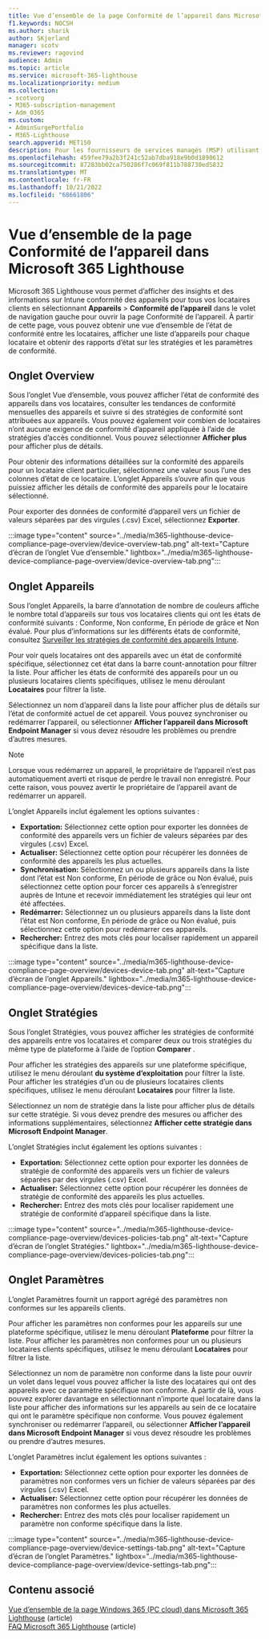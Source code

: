 ```yaml
---
title: Vue d’ensemble de la page Conformité de l’appareil dans Microsoft 365 Lighthouse
f1.keywords: NOCSH
ms.author: sharik
author: SKjerland
manager: scotv
ms.reviewer: ragovind
audience: Admin
ms.topic: article
ms.service: microsoft-365-lighthouse
ms.localizationpriority: medium
ms.collection:
- scotvorg
- M365-subscription-management
- Adm_O365
ms.custom:
- AdminSurgePortfolio
- M365-Lighthouse
search.appverid: MET150
description: Pour les fournisseurs de services managés (MSP) utilisant Microsoft 365 Lighthouse, découvrez la page Conformité des appareils.
ms.openlocfilehash: 459fee79a2b3f241c52ab7dba918e9b0d1890612
ms.sourcegitcommit: 87283bb02ca750286f7c069f811b788730ed5832
ms.translationtype: MT
ms.contentlocale: fr-FR
ms.lasthandoff: 10/21/2022
ms.locfileid: "68661806"
---
```

# <a name="overview-of-the-device-compliance-page-in-microsoft-365-lighthouse"></a>Vue d’ensemble de la page Conformité de l’appareil dans Microsoft 365 Lighthouse

Microsoft 365 Lighthouse vous permet d’afficher des insights et des informations sur Intune conformité des appareils pour tous vos locataires clients en sélectionnant **Appareils** > **Conformité de l’appareil** dans le volet de navigation gauche pour ouvrir la page Conformité de l’appareil. À partir de cette page, vous pouvez obtenir une vue d’ensemble de l’état de conformité entre les locataires, afficher une liste d’appareils pour chaque locataire et obtenir des rapports d’état sur les stratégies et les paramètres de conformité.

## <a name="overview-tab"></a>Onglet Overview  
  
Sous l’onglet Vue d’ensemble, vous pouvez afficher l’état de conformité des appareils dans vos locataires, consulter les tendances de conformité mensuelles des appareils et suivre si des stratégies de conformité sont attribuées aux appareils. Vous pouvez également voir combien de locataires n’ont aucune exigence de conformité d’appareil appliquée à l’aide de stratégies d’accès conditionnel. Vous pouvez sélectionner **Afficher plus** pour afficher plus de détails.

Pour obtenir des informations détaillées sur la conformité des appareils pour un locataire client particulier, sélectionnez une valeur sous l’une des colonnes d’état de ce locataire. L’onglet Appareils s’ouvre afin que vous puissiez afficher les détails de conformité des appareils pour le locataire sélectionné.

Pour exporter des données de conformité d’appareil vers un fichier de valeurs séparées par des virgules (.csv) Excel, sélectionnez **Exporter**.

:::image type="content" source="../media/m365-lighthouse-device-compliance-page-overview/device-overview-tab.png" alt-text="Capture d’écran de l’onglet Vue d’ensemble." lightbox="../media/m365-lighthouse-device-compliance-page-overview/device-overview-tab.png":::

## <a name="devices-tab"></a>Onglet Appareils

Sous l’onglet Appareils, la barre d’annotation de nombre de couleurs affiche le nombre total d’appareils sur tous vos locataires clients qui ont les états de conformité suivants : Conforme, Non conforme, En période de grâce et Non évalué. Pour plus d’informations sur les différents états de conformité, consultez [Surveiller les stratégies de conformité des appareils Intune](/mem/intune/protect/compliance-policy-monitor).

Pour voir quels locataires ont des appareils avec un état de conformité spécifique, sélectionnez cet état dans la barre count-annotation pour filtrer la liste. Pour afficher les états de conformité des appareils pour un ou plusieurs locataires clients spécifiques, utilisez le menu déroulant **Locataires** pour filtrer la liste.

Sélectionnez un nom d’appareil dans la liste pour afficher plus de détails sur l’état de conformité actuel de cet appareil. Vous pouvez synchroniser ou redémarrer l’appareil, ou sélectionner **Afficher l’appareil dans Microsoft Endpoint Manager** si vous devez résoudre les problèmes ou prendre d’autres mesures.

> [!NOTE]
> Lorsque vous redémarrez un appareil, le propriétaire de l’appareil n’est pas automatiquement averti et risque de perdre le travail non enregistré. Pour cette raison, vous pouvez avertir le propriétaire de l’appareil avant de redémarrer un appareil.

L’onglet Appareils inclut également les options suivantes :

- **Exportation:** Sélectionnez cette option pour exporter les données de conformité des appareils vers un fichier de valeurs séparées par des virgules (.csv) Excel.
- **Actualiser:** Sélectionnez cette option pour récupérer les données de conformité des appareils les plus actuelles.
- **Synchronisation:** Sélectionnez un ou plusieurs appareils dans la liste dont l’état est Non conforme, En période de grâce ou Non évalué, puis sélectionnez cette option pour forcer ces appareils à s’enregistrer auprès de Intune et recevoir immédiatement les stratégies qui leur ont été affectées.
- **Redémarrer:** Sélectionnez un ou plusieurs appareils dans la liste dont l’état est Non conforme, En période de grâce ou Non évalué, puis sélectionnez cette option pour redémarrer ces appareils.
- **Rechercher:** Entrez des mots clés pour localiser rapidement un appareil spécifique dans la liste.
 
:::image type="content" source="../media/m365-lighthouse-device-compliance-page-overview/devices-device-tab.png" alt-text="Capture d’écran de l’onglet Appareils." lightbox="../media/m365-lighthouse-device-compliance-page-overview/devices-device-tab.png":::

## <a name="policies-tab"></a>Onglet Stratégies

Sous l’onglet Stratégies, vous pouvez afficher les stratégies de conformité des appareils entre vos locataires et comparer deux ou trois stratégies du même type de plateforme à l’aide de l’option **Comparer** .

Pour afficher les stratégies des appareils sur une plateforme spécifique, utilisez le menu déroulant **du système d’exploitation** pour filtrer la liste. Pour afficher les stratégies d’un ou de plusieurs locataires clients spécifiques, utilisez le menu déroulant **Locataires** pour filtrer la liste.

Sélectionnez un nom de stratégie dans la liste pour afficher plus de détails sur cette stratégie. Si vous devez prendre des mesures ou afficher des informations supplémentaires, sélectionnez **Afficher cette stratégie dans Microsoft Endpoint Manager**.

L’onglet Stratégies inclut également les options suivantes :

- **Exportation:** Sélectionnez cette option pour exporter les données de stratégie de conformité des appareils vers un fichier de valeurs séparées par des virgules (.csv) Excel.
- **Actualiser:** Sélectionnez cette option pour récupérer les données de stratégie de conformité des appareils les plus actuelles.
- **Rechercher:** Entrez des mots clés pour localiser rapidement une stratégie de conformité d’appareil spécifique dans la liste.

:::image type="content" source="../media/m365-lighthouse-device-compliance-page-overview/devices-policies-tab.png" alt-text="Capture d’écran de l’onglet Stratégies." lightbox="../media/m365-lighthouse-device-compliance-page-overview/devices-policies-tab.png":::

## <a name="settings-tab"></a>Onglet Paramètres

L’onglet Paramètres fournit un rapport agrégé des paramètres non conformes sur les appareils clients. 

Pour afficher les paramètres non conformes pour les appareils sur une plateforme spécifique, utilisez le menu déroulant **Plateforme** pour filtrer la liste. Pour afficher les paramètres non conformes pour un ou plusieurs locataires clients spécifiques, utilisez le menu déroulant **Locataires** pour filtrer la liste.

Sélectionnez un nom de paramètre non conforme dans la liste pour ouvrir un volet dans lequel vous pouvez afficher la liste des locataires qui ont des appareils avec ce paramètre spécifique non conforme. À partir de là, vous pouvez explorer davantage en sélectionnant n’importe quel locataire dans la liste pour afficher des informations sur les appareils au sein de ce locataire qui ont le paramètre spécifique non conforme. Vous pouvez également synchroniser ou redémarrer l’appareil, ou sélectionner **Afficher l’appareil dans Microsoft Endpoint Manager** si vous devez résoudre les problèmes ou prendre d’autres mesures.

L’onglet Paramètres inclut également les options suivantes :

- **Exportation:** Sélectionnez cette option pour exporter les données de paramètres non conformes vers un fichier de valeurs séparées par des virgules (.csv) Excel.
- **Actualiser:** Sélectionnez cette option pour récupérer les données de paramètres non conformes les plus actuelles.
- **Rechercher:** Entrez des mots clés pour localiser rapidement un paramètre non conforme spécifique dans la liste.

:::image type="content" source="../media/m365-lighthouse-device-compliance-page-overview/device-settings-tab.png" alt-text="Capture d’écran de l’onglet Paramètres." lightbox="../media/m365-lighthouse-device-compliance-page-overview/device-settings-tab.png":::

## <a name="related-content"></a>Contenu associé

[Vue d’ensemble de la page Windows 365 (PC cloud) dans Microsoft 365 Lighthouse](m365-lighthouse-win365-page-overview.md) (article)\
[FAQ Microsoft 365 Lighthouse](m365-lighthouse-faq.yml) (article)
